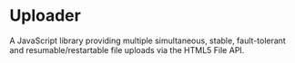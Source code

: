 # Uploader
A JavaScript library providing multiple simultaneous, stable, fault-tolerant and resumable/restartable file uploads via the HTML5 File API.
